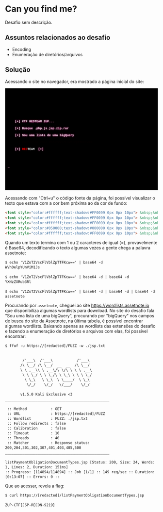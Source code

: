 # Can you find me?

Desafio sem descrição.

## Assuntos relacionados ao desafio

- Encoding
- Enumeração de diretórios/arquivos

## Solução

Acessando o site no navegador, era mostrado a página inicial do site:

![Homepage](homepage.png)

Acessando com "Ctrl+u" o código fonte da página, foi possível visualizar o texto
que estava com a cor bem próxima ao da cor de fundo:

```html
<font style="color:#ffffff;text-shadow:#FF0099 0px 0px 10px"> &nbsp;&nbsp;&nbsp;&nbsp;<b>[+] CTF REDTEAM ZUP...</b></font><b> <br>
<font style="color:#ffffff;text-shadow:#FF0099 0px 0px 10px"> &nbsp;&nbsp;&nbsp;&nbsp;<b>[+] Busque .php.js.jsp.zip.rar </b></font><b><br>
<font style="color:#ffffff;text-shadow:#FF0099 0px 0px 10px"> &nbsp;&nbsp;&nbsp;&nbsp;<b>[+] Sou uma lista de uma bigQuery </b></font><b><br>
<font style="color:#050000;text-shadow:#000000 0px 0px 10px"> &nbsp;&nbsp;&nbsp;&nbsp;<b>[+] Conhecida como V1ZoT2VscFlVblZpTTFKcw== </b></font><b><br>
<font style="color:#ffffff;text-shadow:#FF0099 0px 0px 10px"> &nbsp;&nbsp;&nbsp;&nbsp;<b>[+] <font style="color:red;text-shadow:#000 0px 0px 3px">RED</font><font style="color:white;text-shadow:#000 0px 0px 3px">TEAM</font>  [+]         </b></font><b> <br>
```

Quando um texto termina com 1 ou 2 caracteres de igual (=), provavelmente é
Base64, decodificando o texto algumas vezes a gente chega a palavra assetnote:

```
$ echo 'V1ZoT2VscFlVblZpTTFKcw==' | base64 -d
WVhOelpYUnViM1Js

$ echo 'V1ZoT2VscFlVblZpTTFKcw==' | base64 -d | base64 -d
YXNzZXRub3Rl

$ echo 'V1ZoT2VscFlVblZpTTFKcw==' | base64 -d | base64 -d | base64 -d
assetnote
```

Procurando por `assetnote`, cheguei ao site https://wordlists.assetnote.io que
disponibiliza algumas wordlists para download. No site do desafio fala "Sou uma
lista de uma bigQuery", procurando por "bigQuery" nos campos de busca do site da
Assetnote, na última tabela, é possível encontrar algumas wordlists. Baixando
apenas as wordlists das extensões do desafio e fazendo a enumeração de
diretórios e arquivos com elas, foi possível encontrar:

```
$ ffuf -u https://[redacted]/FUZZ -w ./jsp.txt


        /'___\  /'___\           /'___\       
       /\ \__/ /\ \__/  __  __  /\ \__/       
       \ \ ,__\\ \ ,__\/\ \/\ \ \ \ ,__\      
        \ \ \_/ \ \ \_/\ \ \_\ \ \ \ \_/      
         \ \_\   \ \_\  \ \____/  \ \_\       
          \/_/    \/_/   \/___/    \/_/       

       v1.5.0 Kali Exclusive <3
________________________________________________

 :: Method           : GET
 :: URL              : https://[redacted]/FUZZ
 :: Wordlist         : FUZZ: ./jsp.txt
 :: Follow redirects : false
 :: Calibration      : false
 :: Timeout          : 10
 :: Threads          : 40
 :: Matcher          : Response status: 200,204,301,302,307,401,403,405,500
________________________________________________

listPaymentObligationDocumentTypes.jsp [Status: 200, Size: 24, Words: 1, Lines: 2, Duration: 151ms]
:: Progress: [114894/114894] :: Job [1/1] :: 149 req/sec :: Duration: [0:13:07] :: Errors: 0 ::
```

Que ao acessar, revela a flag:

```
$ curl https://[redacted]/listPaymentObligationDocumentTypes.jsp

ZUP-CTF{JSP-RECON-9219}
```
